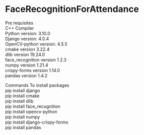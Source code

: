 # FaceRecognitionForAttendance
Pre requisites<br />
C++ Compiler<br />
Python version: 3.10.0<br />
Django version: 4.0.4<br />
OpenCV-python version: 4.5.5<br />
cmake version 3.22.4<br />
dlib version 19.24.0<br />
face_recognition version 1.2.3<br />
numpy version 1.21.4<br />
crispy-forms version 1.14.0<br />
pandas version 1.4.2<br />

Commands To install packages<br />
pip install django<br />
pip install cmake<br />
pip install dlib<br />
pip install face_recognition<br />
pip install opencv-python<br />
pip install numpy<br />
pip install django-crispy-forms<br />
pip install pandas<br />
